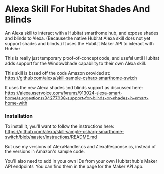 # Alexa Skill For Hubitat Shades And Blinds

An Alexa skill to interact with a Hubitat smarthome hub, and expose shades and blinds to Alexa.  (Because the native Hubitat Alexa skill does not yet support shades and blinds.)  It uses the Hubitat Maker API to interact with Hubitat.

This is really just temporary proof-of-concept code, and useful until Hubitat adds support for the WindowShade capability to their own Alexa skill.

This skill is based off the code Amazon provided at:  https://github.com/alexa/skill-sample-csharp-smarthome-switch

It uses the new Alexa shades and blinds support as discussed here:  https://alexa.uservoice.com/forums/913024-alexa-smart-home/suggestions/34277038-support-for-blinds-or-shades-in-smart-home-with



### Installation
To install it, you'll want to follow the instructions here:  https://github.com/alexa/skill-sample-csharp-smarthome-switch/blob/master/instructions/README.md

But use my versions of AlexaHandler.cs and AlexaResponse.cs, instead of the versions in Amazon's sample code.

You'll also need to add in your own IDs from your own Hubitat hub's Maker API endpoints.  You can find them in the page for the Maker API app.
